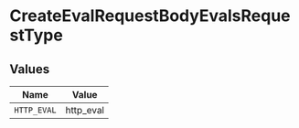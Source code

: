 # CreateEvalRequestBodyEvalsRequestType


## Values

| Name        | Value       |
| ----------- | ----------- |
| `HTTP_EVAL` | http_eval   |